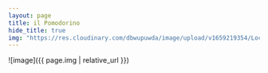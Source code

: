 ```yaml
---
layout: page
title: il Pomodorino
hide_title: true
img: "https://res.cloudinary.com/dbwupuwda/image/upload/v1659219354/Locali/pomodorino.png"
---
```


![image]({{ page.img | relative_url }})
